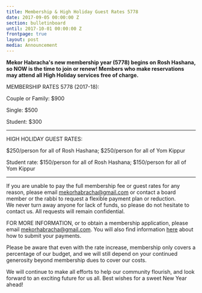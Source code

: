 ```yaml
---
title: Membership & High Holiday Guest Rates 5778
date: 2017-09-05 00:00:00 Z
section: bulletinboard
until: 2017-10-01 00:00:00 Z
frontpage: true
layout: post
media: Announcement
---
```


**Mekor Habracha's new membership year (5778) begins on Rosh Hashana, so NOW is the time to join or renew! Members who make reservations may attend all High Holiday services free of charge.**  

MEMBERSHIP RATES 5778 (2017-18):

Couple or Family: $900

Single: $500

Student: $300

----------------------------

HIGH HOLIDAY GUEST RATES:

$250/person for all of Rosh Hashana; $250/person for all of Yom Kippur

Student rate: $150/person for all of Rosh Hashana; $150/person for all of Yom Kippur

----------------------------
If you are unable to pay the full membership fee or guest rates for any reason, please email mekorhabracha@gmail.com or contact a board member or the rabbi to request a flexible payment plan or reduction.   We never turn away anyone for lack of funds, so please do not hesitate to contact us. All requests will remain confidential.

FOR MORE INFORMATION, or to obtain a membership application, please email mekorhabracha@gmail.com.  You will also find information [here]({{site.url}}/contribute/donate.html) about how to submit your payments.

Please be aware that even with the rate increase, membership only covers a percentage of our budget, and we will still depend on your continued generosity beyond membership dues to cover our costs.

We will continue to make all efforts to help our community flourish, and look forward to an exciting future for us all. Best wishes for a sweet New Year ahead!

